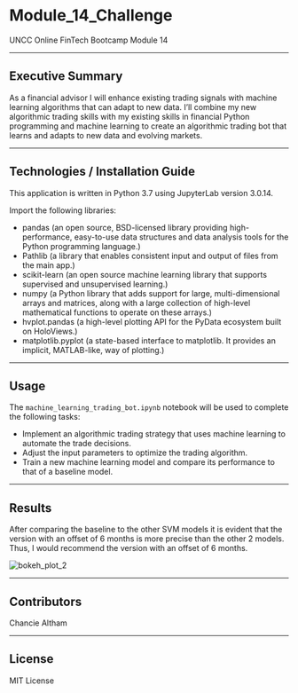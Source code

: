 # Module_14_Challenge

UNCC Online FinTech Bootcamp Module 14

-----

## Executive Summary

As a financial advisor I will enhance existing trading signals with machine learning algorithms that can adapt to new data. I’ll combine my new algorithmic trading skills with my existing skills in financial Python programming and machine learning to create an algorithmic trading bot that learns and adapts to new data and evolving markets.

-----

## Technologies / Installation Guide

This application is written in Python 3.7 using JupyterLab version 3.0.14.

Import the following libraries:

- pandas (an open source, BSD-licensed library providing high-performance, easy-to-use data structures and data analysis tools for the Python programming language.)
- Pathlib (a library that enables consistent input and output of files from the main app.)
- scikit-learn (an open source machine learning library that supports supervised and unsupervised learning.)
- numpy (a Python library that adds support for large, multi-dimensional arrays and matrices, along with a large collection of high-level mathematical functions to operate on these arrays.)
- hvplot.pandas (a high-level plotting API for the PyData ecosystem built on HoloViews.)
- matplotlib.pyplot (a state-based interface to matplotlib. It provides an implicit, MATLAB-like, way of plotting.)

-----

## Usage

The `machine_learning_trading_bot.ipynb` notebook will be used to complete the following tasks:

- Implement an algorithmic trading strategy that uses machine learning to automate the trade decisions.
- Adjust the input parameters to optimize the trading algorithm.
- Train a new machine learning model and compare its performance to that of a baseline model.

-----

## Results

After comparing the baseline to the other SVM models it is evident that the version with an offset of 6 months is more precise than the other 2 models. Thus, I would recommend the version with an offset of 6 months.

![bokeh_plot_2](https://user-images.githubusercontent.com/94569323/158094649-994fd5ec-ff30-4110-bb56-da6af759f5e2.png)

-----

## Contributors

Chancie Altham

-----

## License

MIT License